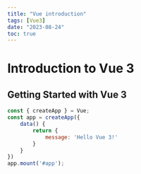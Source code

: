 ```yaml
---
title: "Vue introduction"
tags: [Vue3]
date: "2023-08-24"
toc: true
---
```


# Introduction to Vue 3
## Getting Started with Vue 3

```javascript
const { createApp } = Vue;
const app = createApp({
    data() {
        return {
            message: 'Hello Vue 3!'
        }
    }
})
app.mount('#app');
```